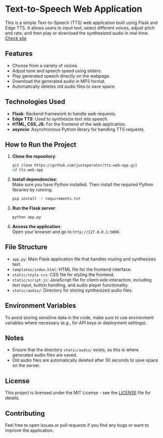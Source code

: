 # Text-to-Speech Web Application

This is a simple Text-to-Speech (TTS) web application built using Flask and Edge TTS. It allows users to input text, select different voices, adjust pitch and rate, and then play or download the synthesized audio in real-time. [Check site](https://freettsapp.koyeb.app/)

## Features

- Choose from a variety of voices.
- Adjust tone and speech speed using sliders.
- Play generated speech directly on the webpage.
- Download the generated audio in MP3 format.
- Automatically deletes old audio files to save space.

## Technologies Used

- **Flask**: Backend framework to handle web requests.
- **Edge TTS**: Used to synthesize text into speech.
- **HTML, CSS, JS**: For the frontend of the web application.
- **asyncio**: Asynchronous Python library for handling TTS requests.

## How to Run the Project

1. **Clone the repository**:

    ```bash
    git clone https://github.com/justoperator/tts-web-app.git
    cd tts-web-app
    ```

2. **Install dependencies**:  
   Make sure you have Python installed. Then install the required Python libraries by running:

    ```bash
    pip install -r requirements.txt
    ```

3. **Run the Flask server**:

    ```bash
    python app.py
    ```

4. **Access the application**:  
   Open your browser and go to `http://127.0.0.1:5000`.

## File Structure

- `app.py`: Main Flask application file that handles routing and synthesizes text.
- `templates/index.html`: HTML file for the frontend interface.
- `static/style.css`: CSS file for styling the frontend.
- `static/script.js`: JavaScript file for client-side interaction, including text input, button handling, and audio player functionality.
- `static/audio/`: Directory for storing synthesized audio files.

## Environment Variables

To avoid storing sensitive data in the code, make sure to use environment variables where necessary (e.g., for API keys or deployment settings).

## Notes

- Ensure that the directory `static/audio/` exists, as this is where generated audio files are saved.
- Old audio files are automatically deleted after 30 seconds to save space on the server.

## License

This project is licensed under the MIT License - see the [LICENSE](LICENSE) file for details.

## Contributing

Feel free to open issues or pull requests if you find any bugs or want to improve the application.
